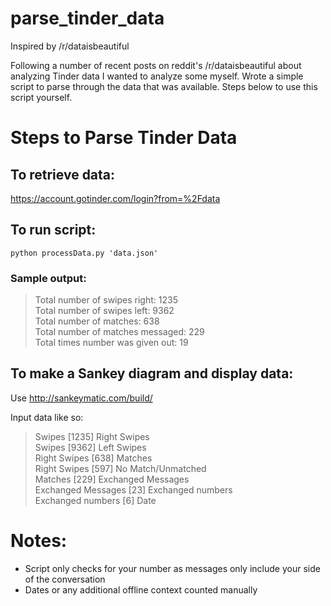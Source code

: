 # parse_tinder_data
Inspired by /r/dataisbeautiful

Following a number of recent posts on reddit's /r/dataisbeautiful about analyzing Tinder data I wanted to analyze some myself. Wrote a simple script to parse through the data that was available. Steps below to use this script yourself.

# Steps to Parse Tinder Data
## To retrieve data:
https://account.gotinder.com/login?from=%2Fdata

## To run script:
`python processData.py 'data.json'`

### Sample output:
>Total number of swipes right: 1235 <br />
Total number of swipes left: 9362 <br />
Total number of  matches: 638 <br />
Total number of matches messaged: 229 <br />
Total times number was given out:  19

## To make a Sankey diagram and display data:
Use http://sankeymatic.com/build/

Input data like so:
> Swipes [1235] Right Swipes <br />
Swipes [9362] Left Swipes <br />
Right Swipes [638] Matches <br />
Right Swipes [597] No Match/Unmatched <br />
Matches [229] Exchanged Messages <br />
Exchanged Messages [23] Exchanged numbers <br />
Exchanged numbers [6] Date <br />

# Notes:
* Script only checks for your number as messages only include your side of the conversation
* Dates or any additional offline context counted manually

